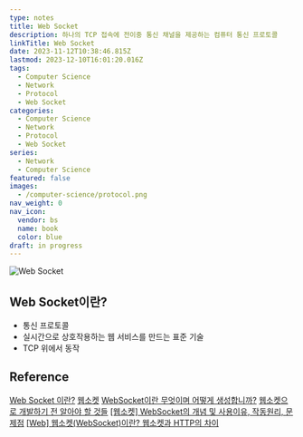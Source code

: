 ```yaml
---
type: notes
title: Web Socket
description: 하나의 TCP 접속에 전이중 통신 채널을 제공하는 컴퓨터 통신 프로토콜
linkTitle: Web Socket
date: 2023-11-12T10:38:46.815Z
lastmod: 2023-12-10T16:01:20.016Z
tags:
  - Computer Science
  - Network
  - Protocol
  - Web Socket
categories:
  - Computer Science
  - Network
  - Protocol
  - Web Socket
series:
  - Network
  - Computer Science
featured: false
images:
  - /computer-science/protocol.png
nav_weight: 0
nav_icon:
  vendor: bs
  name: book
  color: blue
draft: in progress
---
```


![Web Socket](/computer-science/web-socket.png#center "https://blog.stackademic.com/api-101-introduction-imp-of-api-paradigms-8d8e0e463f96")

## Web Socket이란?

- 통신 프로토콜
- 실시간으로 상호작용하는 웹 서비스를 만드는 표준 기술
- TCP 위에서 동작

## Reference

[Web Socket 이란?](https://velog.io/@codingbotpark/Web-Socket-%EC%9D%B4%EB%9E%80)
[웹소켓](https://ko.wikipedia.org/wiki/%EC%9B%B9%EC%86%8C%EC%BC%93)
[WebSocket이란 무엇이며 어떻게 생성합니까?](https://appmaster.io/ko/blog/websocketiran-mueosimyeo-eoddeohge-saengseonghabnigga)
[웹소켓으로 개발하기 전 알아야 할 것들](https://yozm.wishket.com/magazine/detail/1911/)
[[웹소켓] WebSocket의 개념 및 사용이유, 작동원리, 문제점](https://nanbuja.com/entry/%EC%9B%B9%EC%86%8C%EC%BC%93-WebSocket%EC%9D%98-%EA%B0%9C%EB%85%90-%EB%B0%8F-%EC%82%AC%EC%9A%A9%EC%9D%B4%EC%9C%A0-%EC%9E%91%EB%8F%99%EC%9B%90%EB%A6%AC-%EB%AC%B8%EC%A0%9C%EC%A0%90)
[[Web] 웹소켓(WebSocket)이란? 웹소켓과 HTTP의 차이](https://code-lab1.tistory.com/300)
